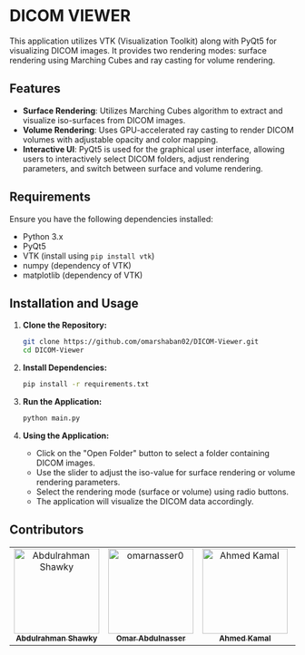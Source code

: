 # DICOM VIEWER

This application utilizes VTK (Visualization Toolkit) along with PyQt5 for visualizing DICOM images. It provides two rendering modes: surface rendering using Marching Cubes and ray casting for volume rendering.

## Features

- **Surface Rendering**: Utilizes Marching Cubes algorithm to extract and visualize iso-surfaces from DICOM images.
- **Volume Rendering**: Uses GPU-accelerated ray casting to render DICOM volumes with adjustable opacity and color mapping.
- **Interactive UI**: PyQt5 is used for the graphical user interface, allowing users to interactively select DICOM folders, adjust rendering parameters, and switch between surface and volume rendering.

## Requirements

Ensure you have the following dependencies installed:

- Python 3.x
- PyQt5
- VTK (install using `pip install vtk`)
- numpy (dependency of VTK)
- matplotlib (dependency of VTK)

## Installation and Usage

1. **Clone the Repository:**
   ```bash
   git clone https://github.com/omarshaban02/DICOM-Viewer.git
   cd DICOM-Viewer
   ```

2. **Install Dependencies:**
   ```bash
   pip install -r requirements.txt
   ```

3. **Run the Application:**
   ```bash
   python main.py
   ```

4. **Using the Application:**
   - Click on the "Open Folder" button to select a folder containing DICOM images.
   - Use the slider to adjust the iso-value for surface rendering or volume rendering parameters.
   - Select the rendering mode (surface or volume) using radio buttons.
   - The application will visualize the DICOM data accordingly.


## Contributors <a name = "contributors"></a>
<table>
  <tr>
    <td align="center">
    <a href="https://github.com/AbdulrahmanGhitani" target="_black">
    <img src="https://avatars.githubusercontent.com/u/114954706?v=4" width="150px;" alt="Abdulrahman Shawky"/>
    <br />
    <sub><b>Abdulrahman Shawky</b></sub></a>
    </td>
<td align="center">
    <a href="https://github.com/omarnasser0" target="_black">
    <img src="https://avatars.githubusercontent.com/u/100535160?v=4" width="150px;" alt="omarnasser0"/>
    <br />
    <sub><b>Omar Abdulnasser</b></sub></a>
    </td>
         <td align="center">
    <a href="https://github.com/AhmedKamalMohammedElSayed" target="_black">
    <img src="https://avatars.githubusercontent.com/u/96977876?v=4" width="150px;" alt="Ahmed Kamal"/>
    <br />
    <sub><b>Ahmed Kamal</b></sub></a>
    </td>
         <td align="center">
    <a href="https://github.com/AbdullahOmran" target="_black">
    <img src="https://avatars.githubusercontent.com/u/30219936?v=4" width="150px;" alt="Abdullah Omran"/>
    <br />
    <sub><b>Abdullah Omran</b></sub></a>
    </td>
 <td align="center">
    <a href="https://github.com/MO-Nigo" target="_black">
    <img src="https://avatars.githubusercontent.com/u/103186952?v=4" width="150px;" alt="Mohammed Ali"/>
    <br />
    <sub><b>Mohammed Ali</b></sub></a>
    </td>
    <td align="center">
    <a href="https://github.com/MohammedAziz" target="_black">
    <img src="https://avatars.githubusercontent.com/u/103120952?v=4" width="150px;" alt="Mohammed Aziz"/>
    <br />
    <sub><b>Mohammed Aziz</b></sub></a>
    </td>
      </tr>
 </table>
